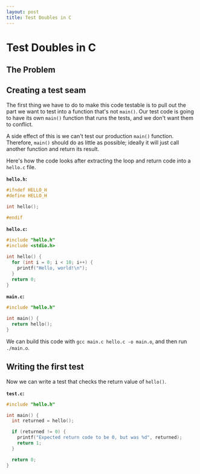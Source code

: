 ```yaml
---
layout: post
title: Test Doubles in C
---
```


# Test Doubles in C

## The Problem

## Creating a test seam

The first thing we have to do to make this code testable is to pull out the part we want to test into a function that's not `main()`. Our test code is going to have its own `main()` function that runs the tests, and we don't want them to conflict.

A side effect of this is we can't test our production `main()` function. Therefore, `main()` should do as little as possible; ideally it will just call another function and return its result.

Here's how the code looks after extracting the loop and return code into a `hello.c` file.

**`hello.h`:**

```c
#ifndef HELLO_H
#define HELLO_H

int hello();

#endif
```

**`hello.c`:**

```c
#include "hello.h"
#include <stdio.h>

int hello() {
  for (int i = 0; i < 10; i++) {
    printf("Hello, world!\n");
  }
  return 0;
}
```

**`main.c`:**

```c
#include "hello.h"

int main() {
  return hello();
}
```

We can build this code with `gcc main.c hello.c -o main.o`, and then run `./main.o`.

## Writing the first test

Now we can write a test that checks the return value of `hello()`.

**`test.c`:**

```c
#include "hello.h"

int main() {
  int returned = hello();

  if (returned != 0) {
    printf("Expected return code to be 0, but was %d", returned);
    return 1;
  }

  return 0;
}
```
